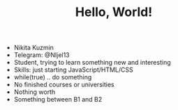 <head>
    <meta charset="UTF-8">
    <meta name="viewport" content="width=device-width, initial-scale=1.0">
    <title>rsschool-cv-html</title>
</head>

<body>
    <main>
        <header class="page-header">
            <div>
                <h1> Hello, World! </h1>
            </div>
        </header>
        <article>
                <ul>
                    <li>Nikita Kuzmin</li>
                    <li>Telegram: @NIjel13</li>
                    <li>Student, trying to learn something new and interesting</li>
                    <li>Skills: just starting JavaScript/HTML/CSS</li>
                    <li>while(true) .. do something</li>
                    <li>No finished courses or universities</li>
                    <li>Nothing worth</li>
                    <li>Something between B1 and B2</li>
                </ul>
        </article>
    </main>
</body>
